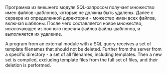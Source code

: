 Программа из внешнего модуля SQL-запросом получает множество имен файлов-шаблонов, которые не должны быть удалены.
Далее с сервера из определенной директории - можество имен всех файлов, включая шаблоны.
После чего составляется новое множество, исключающее из полного перечня файлов файлы шаблонов, и выполняется их удаление. 

A program from an external module with a SQL query receives a set of template filenames that should not be deleted.
Further from the server from a specific directory - a set of all filenames, including templates.
Then a new set is compiled, excluding template files from the full set of files, and their deletion is performed.
